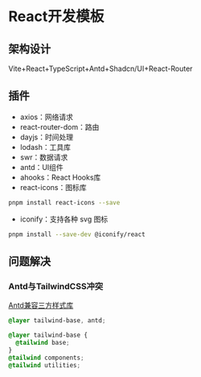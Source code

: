 # React开发模板
## 架构设计
Vite+React+TypeScript+Antd+Shadcn/UI+React-Router
## 插件
- axios：网络请求
- react-router-dom：路由
- dayjs：时间处理
- lodash：工具库
- swr：数据请求
- antd：UI组件
- ahooks：React Hooks库
- react-icons：图标库
```bash
pnpm install react-icons --save
```
- iconify：支持各种 svg 图标
```bash
pnpm install --save-dev @iconify/react
```

## 问题解决
### Antd与TailwindCSS冲突
[Antd兼容三方样式库](https://ant-design.antgroup.com/docs/react/compatible-style-cn#%E5%85%BC%E5%AE%B9%E4%B8%89%E6%96%B9%E6%A0%B7%E5%BC%8F%E5%BA%93)
```css
@layer tailwind-base, antd;

@layer tailwind-base {
  @tailwind base;
}
@tailwind components;
@tailwind utilities;
```
